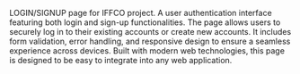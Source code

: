 LOGIN/SIGNUP page for IFFCO project.
A user authentication interface featuring both login and sign-up functionalities. The page allows users to securely log in to their existing accounts or create new accounts. It includes form validation, error handling, and responsive design to ensure a seamless experience across devices. Built with modern web technologies, this page is designed to be easy to integrate into any web application.
